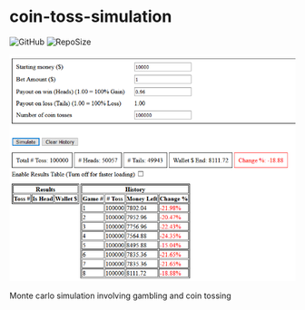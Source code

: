 # coin-toss-simulation
![GitHub](https://img.shields.io/github/license/LK00100100/coin-toss-simulation.svg)
![RepoSize](https://img.shields.io/github/repo-size/LK00100100/coin-toss-simulation.svg)

![alt text](https://raw.githubusercontent.com/LK00100100/coin-toss-simulation/master/coin-toss-sim.png "Demo")

Monte carlo simulation involving gambling and coin tossing
